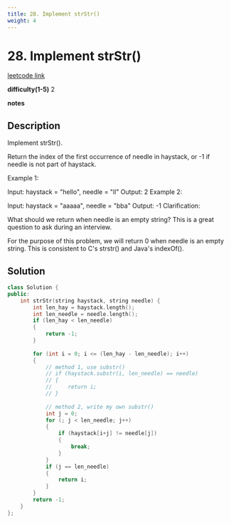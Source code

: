 ```yaml
---
title: 28. Implement strStr()
weight: 4
---
```

# 28. Implement strStr()
[leetcode link](https://leetcode.com/problems/implement-strstr/)

**difficulty(1-5)** 
2

**notes**   

## Description
Implement strStr().

Return the index of the first occurrence of needle in haystack, or -1 if needle is not part of haystack.

Example 1:

Input: haystack = "hello", needle = "ll"
Output: 2
Example 2:

Input: haystack = "aaaaa", needle = "bba"
Output: -1
Clarification:

What should we return when needle is an empty string? This is a great question to ask during an interview.

For the purpose of this problem, we will return 0 when needle is an empty string. This is consistent to C's strstr() and Java's indexOf().

## Solution
```c++
class Solution {
public:
    int strStr(string haystack, string needle) {
        int len_hay = haystack.length();
        int len_needle = needle.length();
        if (len_hay < len_needle)
        {
            return -1;
        }
        
        for (int i = 0; i <= (len_hay - len_needle); i++)
        {
            // method 1, use substr()
            // if (haystack.substr(i, len_needle) == needle)
            // {
            //     return i;
            // }
            
            // method 2, write my own substr()
            int j = 0;
            for (; j < len_needle; j++)
            {
                if (haystack[i+j] != needle[j])
                {
                    break;
                }
            }
            if (j == len_needle)
            {
                return i;
            }
        }
        return -1;
    }
};
```


